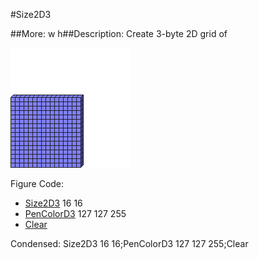 #Size2D3

##More: w h##Description: Create 3-byte 2D grid of <width> <height>

![](Size2D3.png)

Figure Code:
- [Size2D3](Size2D3.md) 16 16
- [PenColorD3](PenColorD3.md) 127 127 255
- [Clear](Clear.md)

Condensed: Size2D3 16 16;PenColorD3 127 127 255;Clear

